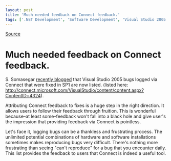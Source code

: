 ```yaml
---
layout: post
title: 'Much needed feedback on Connect feedback.'
tags: ['.NET Development', 'Software Development', 'Visual Studio 2005', 'msmvps']
---
```

[Source](http://blogs.msmvps.com/peterritchie/2007/01/20/much-needed-feedback-on-connect-feedback/ "Permalink to Much needed feedback on Connect feedback.")

# Much needed feedback on Connect feedback.

S. Somasegar [recently blogged][1] that Visual Studio 2005 bugs logged via Connect that were fixed in SP1 are now listed. (listed here: <http://connect.microsoft.com/VisualStudio/content/content.aspx?ContentID=4324>).

Attributing Connect feedback to fixes is a huge step in the right direction. It allows users to follow their feedback through fruition. This is wonderful because–at least some–feedback won't fall into a black hole and give user's the impression that providing feedback via Connect is pointless.

Let's face it, logging bugs can be a thankless and frustrating process. The unlimited potential combinations of hardware and software installations sometimes makes reproducing bugs very difficult. There's nothing more frustrating than seeing "can't reproduce" for a bug that you encounter daily. This list provides the feedback to users that Connect is indeed a useful tool.

[1]: http://blogs.msdn.com/somasegar/archive/2007/01/19/bug-fixes-in-vs-2005-sp1.aspx "Connect bugs fixed in VS 2005"



